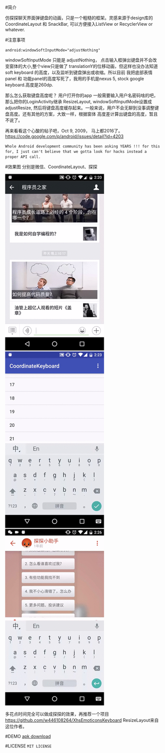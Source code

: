#简介

仿探探聊天界面弹键盘的动画，只是一个粗糙的框架。灵感来源于design库的CoordinateLayout 和 SnackBar,
可以方便接入ListView or RecyclerView or whatever.

#注意事项

``
android:windowSoftInputMode="adjustNothing"
``

windowSoftInputMode 只能是 adjustNothing， 点击输入框弹出键盘并不会改变窗体的大小,整个view只是做了
translationY的位移动画，但这样也没办法知道soft keyboard 的高度，以及监听到键盘弹出或收缩。所以目前
我把底部表情panel 和 功能panel的高度写死了，我用的手机是nexus 5, stock google keyboard.高度是260dp.

那么怎么获取键盘高度呢？
用户打开你的app 一般需要输入用户名密码啥的吧，那么把你的LoginActivity继承 ResizeLayout, windowSoftInputMode设置成
adjustResize, 然后将键盘高度缓存起来。一般来说，用户不会无聊到没事调整键盘高度。还有其他的方案，大致一样，根据窗体
高度差计算出键盘的高度，暂且不说了。

再来看看这个心酸的帖子吧，Oct 9, 2009， 马上都2016了。
https://code.google.com/p/android/issues/detail?id=4203

``
Whole Android development community has been asking YEARS !!! for this for, I just can't believe that we gotta look for hacks instead a proper API call.
``

#效果图
分别是微信、CoordinateLayout、探探

<td>
    <img src="captures/capture01.gif" width="320" height="569" />
    <img src="captures/capture02.gif" width="320" height="569" />
    <img src="captures/capture03.gif" width="320" height="569" />
</td>


多花点时间完全可以做成探探的效果，再推荐一个项目 https://github.com/w446108264/XhsEmoticonsKeyboard
ResizeLayout来自这位作者。

#DEMO
[apk download](captures/app-debug.apk)

#LICENSE
``
MIT LICENSE
``

